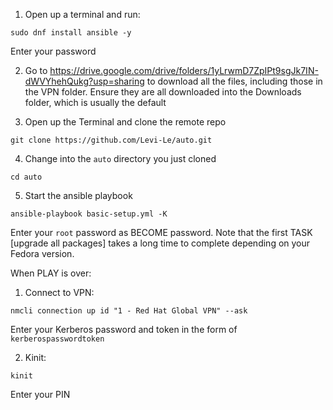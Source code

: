 1. Open up a terminal and run:

`sudo dnf install ansible -y`

 Enter your password

2. Go to https://drive.google.com/drive/folders/1yLrwmD7ZpIPt9sgJk7IN-dWVYhehQukg?usp=sharing to download all the files, including those in the VPN folder. Ensure they are all downloaded into the Downloads folder, which is usually the default

3. Open up the Terminal and clone the remote repo

`git clone https://github.com/Levi-Le/auto.git`

4. Change into the `auto` directory you just cloned

`cd auto`

5. Start the ansible playbook

`ansible-playbook basic-setup.yml -K`

 Enter your `root` password as BECOME password.
 Note that the first TASK [upgrade all packages] takes a long time to complete depending on your Fedora version.



When PLAY is over:

1. Connect to VPN:

`nmcli connection up id "1 - Red Hat Global VPN" --ask`

Enter your Kerberos password and token in the form of `kerberospasswordtoken`

2. Kinit:

`kinit`

Enter your PIN
